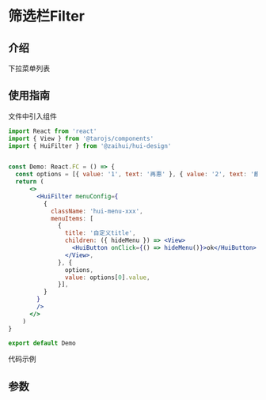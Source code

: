 # 筛选栏Filter

## 介绍

下拉菜单列表

## 使用指南

文件中引入组件

```jsx
import React from 'react'
import { View } from '@tarojs/components'
import { HuiFilter } from '@zaihui/hui-design'


const Demo: React.FC = () => {
  const options = [{ value: '1', text: '再惠' }, { value: '2', text: '麒麟' }]
  return (
      <>
        <HuiFilter menuConfig={
          {
            className: 'hui-menu-xxx',
            menuItems: [
              {
                title: '自定义title',
                children: ({ hideMenu }) => <View>
                  <HuiButton onClick={() => hideMenu()}>ok</HuiButton>
                </View>,
              }, {
                options,
                value: options[0].value,
              }],
          }
        }
        />
      </>
    )
}

export default Demo
```

代码示例

## 参数

<auto-doc path="components/Filter/Filter.tsx" />

<demo-phone page="/pages/Filter/Filter" />
